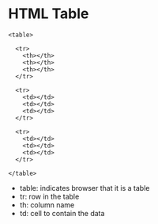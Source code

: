 # HTML Table
```
<table>
  
  <tr>
    <th></th>
    <th></th>
    <th></th>
  </tr>
  
  <tr>
    <td></td>
    <td></td>
    <td></td>
  </tr>
  
  <tr>
    <td></td>
    <td></td>
    <td></td>
  </tr>

</table>
```
- table: indicates browser that it is a table
- tr: row in the table
- th: column name
- td: cell to contain the data
